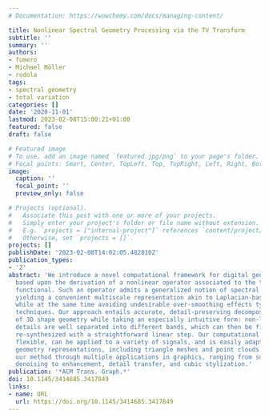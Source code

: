 ```yaml
---
# Documentation: https://wowchemy.com/docs/managing-content/

title: Nonlinear Spectral Geometry Processing via the TV Transform
subtitle: ''
summary: ''
authors:
- fumero
- Michael Möller
- rodola
tags:
- spectral geometry
- total variation
categories: []
date: '2020-11-01'
lastmod: 2023-02-08T15:00:21+01:00
featured: false
draft: false

# Featured image
# To use, add an image named `featured.jpg/png` to your page's folder.
# Focal points: Smart, Center, TopLeft, Top, TopRight, Left, Right, BottomLeft, Bottom, BottomRight.
image:
  caption: ''
  focal_point: ''
  preview_only: false

# Projects (optional).
#   Associate this post with one or more of your projects.
#   Simply enter your project's folder or file name without extension.
#   E.g. `projects = ["internal-project"]` references `content/project/deep-learning/index.md`.
#   Otherwise, set `projects = []`.
projects: []
publishDate: '2023-02-08T14:02:05.482810Z'
publication_types:
- '2'
abstract: 'We introduce a novel computational framework for digital geometry processing,
  based upon the derivation of a nonlinear operator associated to the total variation
  functional. Such an operator admits a generalized notion of spectral decomposition,
  yielding a convenient multiscale representation akin to Laplacian-based methods,
  while at the same time avoiding undesirable over-smoothing effects typical of such
  techniques. Our approach entails accurate, detail-preserving decomposition and manipulation
  of 3D shape geometry while taking an especially intuitive form: non-local semantic
  details are well separated into different bands, which can then be filtered and
  re-synthesized with a straightforward linear step. Our computational framework is
  flexible, can be applied to a variety of signals, and is easily adapted to different
  geometry representations, including triangle meshes and point clouds. We showcase
  our method through multiple applications in graphics, ranging from surface and signal
  denoising to enhancement, detail transfer, and cubic stylization.'
publication: '*ACM Trans. Graph.*'
doi: 10.1145/3414685.3417849
links:
- name: URL
  url: https://doi.org/10.1145/3414685.3417849
---
```

